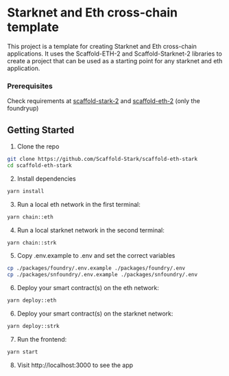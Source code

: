 # Starknet and Eth cross-chain template

This project is a template for creating Starknet and Eth cross-chain applications. It uses the Scaffold-ETH-2 and Scaffold-Starknet-2 libraries to create a project that can be used as a starting point for any starknet and eth application.

### Prerequisites

Check requirements at [scaffold-stark-2](https://github.com/Scaffold-Stark/scaffold-stark-2) and [scaffold-eth-2](https://github.com/scaffold-eth/scaffold-eth-2/tree/foundry) (only the foundryup)

## Getting Started

1. Clone the repo

```bash
git clone https://github.com/Scaffold-Stark/scaffold-eth-stark
cd scaffold-eth-stark
```

2. Install dependencies

```bash
yarn install
```

3. Run a local eth network in the first terminal:

```bash
yarn chain::eth
```

4. Run a local starknet network in the second terminal:

```bash
yarn chain::strk
```

5. Copy .env.example to .env and set the correct variables

```bash
cp ./packages/foundry/.env.example ./packages/foundry/.env
cp ./packages/snfoundry/.env.example ./packages/snfoundry/.env
```

6. Deploy your smart contract(s) on the eth network:

```bash
yarn deploy::eth
```

6. Deploy your smart contract(s) on the starknet network:

```bash
yarn deploy::strk
```

7. Run the frontend:

```bash
yarn start
```

8. Visit http://localhost:3000 to see the app
